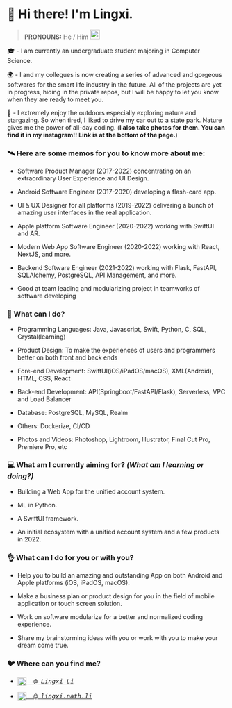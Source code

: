 # 👋 Hi there! I'm Lingxi.

> **PRONOUNS:** He / Him <img src="https://media.giphy.com/media/VgCDAzcKvsR6OM0uWg/giphy.gif" width="22">

🎓 - I am currently an undergraduate student majoring in Computer Science.

🌍 - I and my collegues is now creating a series of advanced and gorgeous softwares for the smart life industry in the future. All of the projects are yet in progress, hiding in the private repos, but I will be happy to let you know when they are ready to meet you.

🌃 - I extremely enjoy the outdoors especially exploring nature and stargazing. So when tired, I liked to drive my car out to a state park. Nature gives me the power of all-day coding. (**I also take photos for them. You can find it in my instagram!! Link is at the bottom of the page.**)

### 🛰️ Here are some memos for you to know more about me:

- Software Product Manager (2017-2022) concentrating on an extraordinary User Experience and UI Design.

- Android Software Engineer (2017-2020) developing a flash-card app.

- UI & UX Designer for all platforms (2019-2022) delivering a bunch of amazing user interfaces in the real application.

- Apple platform Software Engineer (2020-2022) working with SwiftUI and AR.

- Modern Web App Software Engineer (2020-2022) working with React, NextJS, and more.

- Backend Software Engineer (2021-2022) working with Flask, FastAPI, SQLAlchemy, PostgreSQL, API Management, and more.

- Good at team leading and modularizing project in teamworks of software developing

### 🙈 What can I do?

- Programming Languages: Java, Javascript, Swift, Python, C, SQL, Crystal(learning)

- Product Design: To make the experiences of users and programmers better on both front and back ends

- Fore-end Development: SwiftUI(iOS/iPadOS/macOS), XML(Android), HTML, CSS, React

- Back-end Development: API(Springboot/FastAPI/Flask), Serverless, VPC and Load Balancer

- Database: PostgreSQL, MySQL, Realm

- Others: Dockerize, CI/CD

- Photos and Videos: Photoshop, Lightroom, Illustrator, Final Cut Pro, Premiere Pro, etc

### 💻 What am I currently aiming for? *(What am I learning or doing?)*

- Building a Web App for the unified account system.

- ML in Python.

- A SwiftUI framework.

- An initial ecosystem with a unified account system and a few products in 2022.

### 👌 What can I do for you or with you?

- Help you to build an amazing and outstanding App on both Android and Apple platforms (iOS, iPadOS, macOS).

- Make a business plan or product design for you in the field of mobile application or touch screen solution.

- Work on software modularize for a better and normalized coding experience.

- Share my brainstorming ideas with you or work with you to make your dream come true.

### 🐦 Where can you find me?

- <pre><a href="https://www.linkedin.com/in/lingxi-li-7a3517188/"><img align="center" alt="Linkedin" width="20px" src="https://cdn.jsdelivr.net/npm/simple-icons@v3/icons/linkedin.svg"/>&nbsp; @ <em>Lingxi Li</em></a></pre>

- <pre><a href="https://www.instagram.com/lingxi.nath.li/"><img align="center" alt="Instagram" width="20px" src="https://cdn.jsdelivr.net/npm/simple-icons@v3/icons/instagram.svg"/>&nbsp; @ <em>lingxi.nath.li</em></a></pre>

